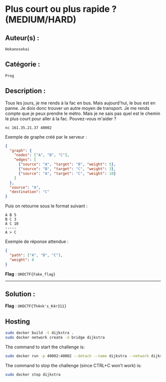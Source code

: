# Plus court ou plus rapide ? (MEDIUM/HARD)

## Auteur(s) :

`Hokanosekai`

## Catégorie : 

`Prog`

## Description :

Tous les jours, je me rends à la fac en bus. Mais aujourd'hui, le bus est en panne. Je dois donc trouver un autre moyen de transport. Je me rends compte que je peux prendre le métro. Mais je ne sais pas quel est le chemin le plus court pour aller à la fac. Pouvez-vous m'aider ?

`nc 161.35.21.37 40002`

Exemple de graphe créé par le serveur :

```json
{
  "graph": {
    "nodes": ["A", "B", "C"],
    "edges": [
      {"source": "A", "target": "B", "weight": 5},
      {"source": "B", "target": "C", "weight": 3},
      {"source": "A", "target": "C", "weight": 10}
    ]
  },
  "source": "A",
  "destination": "C"
}
```

Puis on retourne sous le format suivant :

```text
A B 5
B C 3
A C 10
-----
A > C
```

Exemple de réponse attendue :

```json
{
  "path": ["A", "B", "C"],
  "weight": 8
}
```

**Flag** : `UHOCTF{Fake_flag}`

---

## Solution :


**Flag** : `UHOCTF{Th4nk's_K4r311}`

## Hosting

```bash
sudo docker build -t dijkstra .
sudo docker network create -d bridge dijkstra
```

The command to start the challenge is:

```bash
sudo docker run -p 40002:40002 --detach --name dijkstra --network dijkstra dijkstra:latest
```

The command to stop the challenge (since CTRL+C won't work) is:

```bash
sudo docker stop dijkstra
```